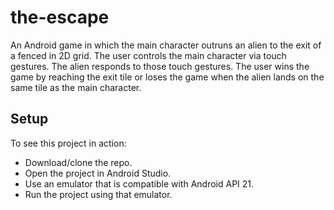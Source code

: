 # the-escape
An Android game in which the main character outruns an alien to the exit of a fenced in 2D grid. The user controls the main character via touch gestures. The alien responds to those touch gestures. The user wins the game by reaching the exit tile or loses the game when the alien lands on the same tile as the main character.

## Setup
To see this project in action:
* Download/clone the repo.
* Open the project in Android Studio.
* Use an emulator that is compatible with Android API 21.
* Run the project using that emulator.

